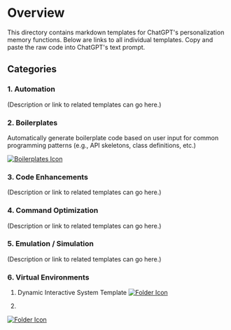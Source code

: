 # Overview

This directory contains markdown templates for ChatGPT's personalization memory functions. Below are links to all individual templates. Copy and paste the raw code into ChatGPT's text prompt.

## Categories

### 1. Automation
(Description or link to related templates can go here.)

### 2. Boilerplates
Automatically generate boilerplate code based on user input for common programming patterns (e.g., API skeletons, class definitions, etc.)

[![Boilerplates Icon](https://img.icons8.com/?size=50&id=59943&format=png&color=000000)](IAF.md)

### 3. Code Enhancements
(Description or link to related templates can go here.)

### 4. Command Optimization
(Description or link to related templates can go here.)

### 5. Emulation / Simulation
(Description or link to related templates can go here.)

### 6. Virtual Environments
1. Dynamic Interactive System Template
[![Folder Icon](https://img.icons8.com/?size=50&id=59943&format=png&color=000000)](DIST.md)

 2.
[![Folder Icon](https://img.icons8.com/?size=50&id=59943&format=png&color=000000)](ASCE.md)
